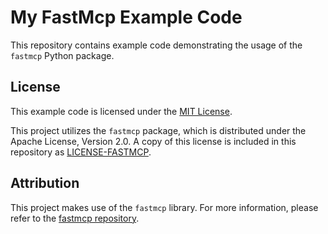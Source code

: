 # My FastMcp Example Code

This repository contains example code demonstrating the usage of the `fastmcp` Python package.

## License

This example code is licensed under the [MIT License](../LICENSE).

This project utilizes the `fastmcp` package, which is distributed under the Apache License, Version 2.0. A copy of this license is included in this repository as [LICENSE-FASTMCP](LICENSE-FASTMCP).

## Attribution

This project makes use of the `fastmcp` library. For more information, please refer to the [fastmcp repository](https://github.com/jlowin/fastmcp).